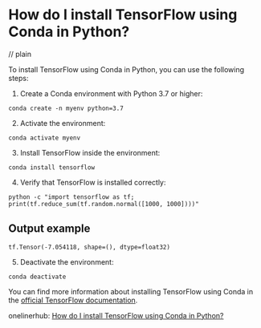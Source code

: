 # How do I install TensorFlow using Conda in Python?
// plain

To install TensorFlow using Conda in Python, you can use the following steps:

1. Create a Conda environment with Python 3.7 or higher:
```
conda create -n myenv python=3.7
```

2. Activate the environment:
```
conda activate myenv
```

3. Install TensorFlow inside the environment:
```
conda install tensorflow
```

4. Verify that TensorFlow is installed correctly:
```
python -c "import tensorflow as tf; print(tf.reduce_sum(tf.random.normal([1000, 1000])))"
```
## Output example

```
tf.Tensor(-7.054118, shape=(), dtype=float32)
```

5. Deactivate the environment:
```
conda deactivate
```

You can find more information about installing TensorFlow using Conda in the [official TensorFlow documentation](https://www.tensorflow.org/install/conda).

onelinerhub: [How do I install TensorFlow using Conda in Python?](https://onelinerhub.com/python-tensorflow/how-do-i-install-tensorflow-using-conda-in-python)